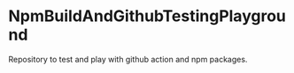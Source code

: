 # NpmBuildAndGithubTestingPlayground

Repository to test and play with github action and npm packages.
